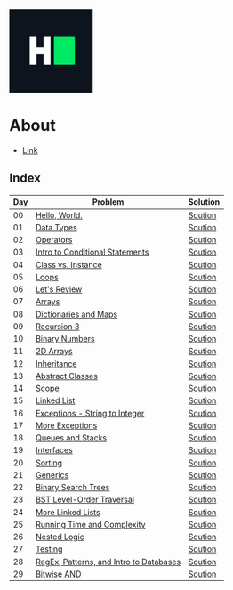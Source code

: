 <img height="150" src="../../img/hackerrank.png">

# About

* [Link](https://www.hackerrank.com/domains/tutorials/30-days-of-code)

## Index

| Day | Problem  | Solution  | 
| --- |  --- | --- |
| 00  | [Hello, World.](https://www.hackerrank.com/challenges/30-hello-world/problem) | [Soution](day_0.cw) |
| 01  | [Data Types](https://www.hackerrank.com/challenges/30-data-types/problem)| [Soution](day_1.cw) |
| 02  | [Operators](https://www.hackerrank.com/challenges/30-operators/problem) | [Soution](day_2.cw) |
| 03  | [Intro to Conditional Statements](https://www.hackerrank.com/challenges/30-conditional-statements/problem)| [Soution](day_3.cw) |
| 04  | [Class vs. Instance](https://www.hackerrank.com/challenges/30-class-vs-instance/problem)  | [Soution](day_4.cw) |
| 05  | [Loops](https://www.hackerrank.com/challenges/30-loops/problem)  | [Soution](day_5.cw) |
| 06  | [Let's Review](https://www.hackerrank.com/challenges/30-review-loop/problem) | [Soution](day_6.cw) |
| 07  | [Arrays](https://www.hackerrank.com/challenges/30-arrays/problem)                                     | [Soution](day_7.cw) |
| 08  | [Dictionaries and Maps](https://www.hackerrank.com/challenges/30-dictionaries-and-maps/problem)       | [Soution](day_8.cw) |
| 09  | [Recursion 3](https://www.hackerrank.com/challenges/30-recursion/problem)                             | [Soution](day_9.cw) |
| 10  | [Binary Numbers](https://www.hackerrank.com/challenges/30-binary-numbers/problem) | [Soution](day_10.cw)  |
| 11  | [2D Arrays](https://www.hackerrank.com/challenges/30-2d-arrays/problem) | [Soution](day_11.cw) |
| 12  | [Inheritance](https://www.hackerrank.com/challenges/30-inheritance/problem)                           | [Soution](day_12.cw) |
| 13  | [Abstract Classes](https://www.hackerrank.com/challenges/30-abstract-classes/problem)| [Soution](day_13.cw) |
| 14  | [Scope](https://www.hackerrank.com/challenges/30-scope/problem)| [Soution](day_14.cw) |
| 15  | [Linked List](https://www.hackerrank.com/challenges/30-linked-list/problem) | [Soution](day_15.cw) |
| 16  | [Exceptions - String to Integer](https://www.hackerrank.com/challenges/30-exceptions-string-to-integer/problem)| [Soution](day_16.cw) |                                |
| 17  | [More Exceptions](https://www.hackerrank.com/challenges/30-more-exceptions/problem) | [Soution](day_17.cw) |
| 18  | [Queues and Stacks](https://www.hackerrank.com/challenges/30-queues-stacks/problem) | [Soution](day_18.cw) |
| 19  | [Interfaces](https://www.hackerrank.com/challenges/30-interfaces/problem) | [Soution](day_19.cw) |
| 20  | [Sorting](https://www.hackerrank.com/challenges/30-sorting/problem)  | [Soution](day_20.cw) |
| 21  | [Generics](https://www.hackerrank.com/challenges/30-generics/problem)| [Soution](day_21.cw) |
| 22  | [Binary Search Trees](https://www.hackerrank.com/challenges/30-binary-search-trees/problem)  | [Soution](day_22.cw) |            
| 23  | [BST Level-Order Traversal](https://www.hackerrank.com/challenges/30-binary-trees/problem) | [Soution](day_23.cw) |    
| 24  | [More Linked Lists](https://www.hackerrank.com/challenges/30-linked-list-deletion/problem) | [Soution](day_24.cw) |     
| 25  | [Running Time and Complexity](https://www.hackerrank.com/challenges/30-running-time-and-complexity/problem)  | [Soution](day_25.cw) |     
| 26  |[Nested Logic](https://www.hackerrank.com/challenges/30-nested-logic/problem) | [Soution](day_26.cw) |
| 27  | [Testing](https://www.hackerrank.com/challenges/30-testing/problem)| [Soution](day_27.cw) |
| 28  | [RegEx, Patterns, and Intro to Databases](https://www.hackerrank.com/challenges/30-regex-patterns/problem) | [Soution](day_28.cw) |
| 29  | [Bitwise AND](https://www.hackerrank.com/challenges/30-bitwise-and/problem) | [Soution](day_29.cw) |
